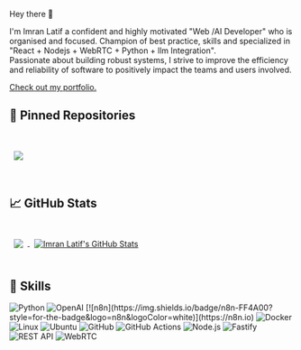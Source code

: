 <!--
[![Imran Latif GitHub Banner](./assets/GitHubheader.png)](https://Imran-Latif88.github.io/portfolio/)
[![Visits Badge](https://badges.pufler.dev/visits/Imran-Latif88/]()
[![Years Badge](https://badges.pufler.dev/years/Imran-Latif88)]()
-->
Hey there 👋

I'm Imran Latif a confident and highly motivated "Web /AI Developer" who is organised and focused. Champion of best practice, skills and specialized in "React + Nodejs + WebRTC + Python + llm Integration". 
<br>
Passionate about building robust systems, I strive to improve the efficiency and reliability of software to positively impact the teams and users involved.

<a href="https:">Check out my portfolio.</a>

## 📌 Pinned Repositories

<br>

<a href="">
  <img align="center" style="margin:1rem 0.5rem" src="https://github-readme-stats.vercel.app/api/pin/?username=Imran-Latif88&repo=SonarQube&title_color=ffffff&text_color=c9cacc&icon_color=4AB197&bg_color=1A2B34" />
</a>



<br>
<br>

## &#x1f4c8; GitHub Stats

<br>

<a href="https://github.com/Imran-Latif88">
  <img align="center" style="margin:0.5rem" src="https://github-readme-stats.vercel.app/api/top-langs/?username=Imran-Latif88&hide=html,css&title_color=ffffff&text_color=c9cacc&icon_color=4AB197&bg_color=1A2B34" />
</a>

<a href="https://github.com/Imran-Latif88">
  <img align="center" style="margin:0.5rem" src="https://github-readme-stats.vercel.app/api?username=Imran-Latif88&show_icons=true&line_height=27&count_private=true&title_color=ffffff&text_color=c9cacc&icon_color=4AB097&bg_color=1A2B34" alt="Imran Latif's GitHub Stats" />
</a>

<br>
<br>

## 💼 Skills
<img alt="Python" src="https://img.shields.io/badge/Python-3776AB?style=for-the-badge&logo=python&logoColor=white" />
<img alt="OpenAI" src="https://img.shields.io/badge/OpenAI-412991?style=for-the-badge&logo=openai&logoColor=white" />
[![n8n](https://img.shields.io/badge/n8n-FF4A00?style=for-the-badge&logo=n8n&logoColor=white)](https://n8n.io)
<img alt="Docker" src="https://img.shields.io/badge/docker-d0d0d0?style=for-the-badge&logo=docker&logoColor=#0db7ed"/>
<img alt="Linux" src="https://img.shields.io/badge/Linux-FCC624?style=for-the-badge&logo=linux&logoColor=black">
<img alt="Ubuntu" src="https://img.shields.io/badge/Ubuntu-E95420?style=for-the-badge&logo=ubuntu&logoColor=white" />
<img alt="GitHub" src="https://img.shields.io/badge/github-%23121011.svg?style=for-the-badge&logo=github&logoColor=white"/>
<img alt="GitHub Actions" src="https://img.shields.io/badge/github-d0d0d0?style=for-the-badge&logo=github-actions&logoColor=blue"/>
<img alt="Node.js" src="https://img.shields.io/badge/Node.js-339933?style=for-the-badge&logo=node.js&logoColor=white" />
<img alt="Fastify" src="https://img.shields.io/badge/Fastify-000000?style=for-the-badge&logo=fastify&logoColor=white" />
<img alt="REST API" src="https://img.shields.io/badge/REST API-005571?style=for-the-badge&logo=rest&logoColor=white" />
<img alt="WebRTC" src="https://img.shields.io/badge/WebRTC-333333?style=for-the-badge&logo=webrtc&logoColor=white" />


<!--
<br>

## 📣 How about a Vegetius quote before you go?

> Therefore let him who desires peace prepare for war.
>
> <p>- Publius Flavius Vegetius Renatus</p>

_Quote by the Roman general "Publius Flavius Vegetius Renatus" [Vegetius](https://www.amazon.com/RE-MILITARI-VEGETIUS-Complete-Official/dp/1697849075/)_

<be
-->

